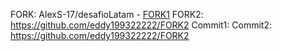 FORK: AlexS-17/desafioLatam - [FORK1](https://github.com/eddy199322222/FORK1)
FORK2: https://github.com/eddy199322222/FORK2
Commit1: 
Commit2: https://github.com/eddy199322222/FORK2
